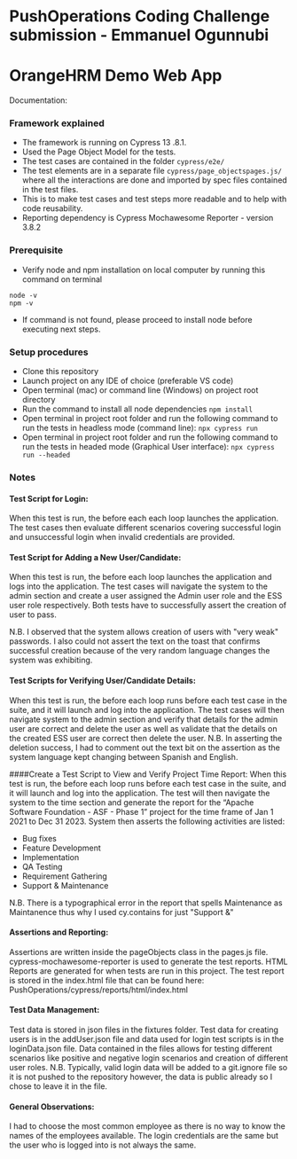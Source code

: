# PushOperations Coding Challenge submission - Emmanuel Ogunnubi
# OrangeHRM Demo Web App
Documentation:
### Framework explained

* The framework is running on Cypress 13 .8.1.
* Used the Page Object Model for the tests.
* The test cases are contained in the folder  `cypress/e2e/` 
* The test elements are in a separate file `cypress/page_objectspages.js/` where all the interactions are done and imported by spec files contained in the test files.
* This is to make test cases and test steps more readable and to help with code reusability.
* Reporting dependency is Cypress Mochawesome Reporter - version 3.8.2


### Prerequisite
* Verify node and npm installation on local computer by running this command on terminal 
 	
```
node -v 
npm -v
```
* If command is not found, please proceed to install node before executing next steps. 

### Setup procedures
* Clone this repository
* Launch project on any IDE of choice (preferable VS code)
* Open terminal (mac) or command line (Windows) on project root directory
* Run the command to install all node dependencies `npm install`
* Open terminal in project root folder and run the following command to run the tests in headless mode (command line): `npx cypress run`
* Open terminal in project root folder and run the following command to run the tests in headed mode (Graphical User interface): `npx cypress run --headed`


### Notes

#### Test Script for Login:
When this test is run, the before each each loop launches the application. The test cases then evaluate different scenarios covering successful login and unsuccessful login when invalid credentials are provided.

#### Test Script for Adding a New User/Candidate: 
When this test is run, the before each loop launches the application and logs into the application. The test cases will navigate the system to the admin section and create a user assigned the Admin user role and the ESS user role respectively. Both tests have to successfully assert the creation of user to pass. 

N.B. I observed that the system allows creation of users with "very weak" passwords. I also could not assert the text on the toast that confirms successful creation because of the very random language changes the system was exhibiting.


#### Test Scripts for Verifying User/Candidate Details:
When this test is run, the before each loop runs before each test case in the suite, and it will launch and log into the application. The test cases will then navigate system to the admin section and verify that details for the admin user are correct and delete the user as well as validate that the details on the created ESS user are correct then delete the user.
N.B. In asserting the deletion success, I had to comment out the text bit on the assertion as the system language kept changing between Spanish and English.


####Create a Test Script to View and Verify Project Time Report: 
When this test is run, the before each loop runs before each test case in the suite, and it will launch and log into the application. The test will then navigate the system to the time section and generate the report for the “Apache Software Foundation - ASF - Phase 1” project for the time frame of Jan 1 2021 to Dec 31 2023. 
System then asserts the following activities are listed:
* Bug fixes
* Feature Development
* Implementation
* QA Testing
* Requirement Gathering
* Support & Maintenance

N.B. There is a typographical error in the report  that spells Maintenance as Maintanence thus why I used cy.contains for just "Support &"

#### Assertions and Reporting:
Assertions are written inside the pageObjects class in the pages.js file. cypress-mochawesome-reporter is used to generate the test reports. HTML Reports are generated for when tests are run in this project. The test report is stored in the index.html file that can be found here: PushOperations/cypress/reports/html/index.html

#### Test Data Management:
Test data is stored in json files in the fixtures folder. Test data for creating users is in the addUser.json file and data used for login test scripts is in the loginData.json file. Data contained in the files allows for testing different scenarios like positive and negative login scenarios and creation of different user roles.
N.B. Typically, valid login data will be added to a git.ignore file so it is not pushed to the repository however, the data is public already so I chose to leave it in the file.

#### General Observations:
I had to choose the most common employee as there is no way to know the names of the employees available.
The login credentials are the same but the user who is logged into is not always the same.